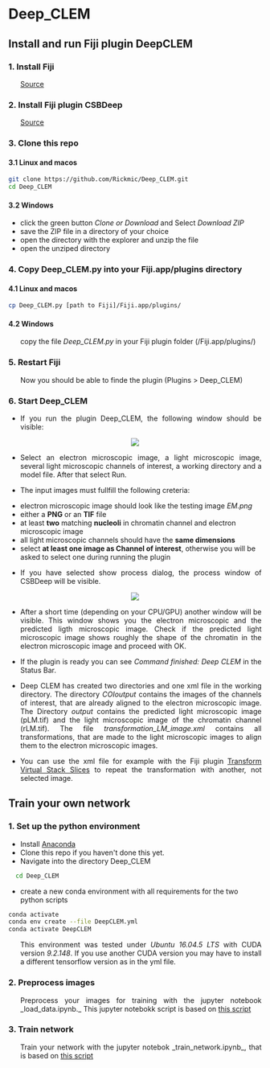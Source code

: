 # Deep_CLEM

## Install and run Fiji plugin DeepCLEM

### 1. Install Fiji

<ul>
  <p align="justify">
    <a href="https://imagej.net/Fiji/Downloads">Source</a>
  </p>
</ul>

### 2. Install Fiji plugin CSBDeep


<ul>
  <p align="justify">
    <a href="https://github.com/CSBDeep/CSBDeep_website/wiki/CSBDeep-in-Fiji-%E2%80%93-Installation">Source</a>
  </p>
</ul>

### 3. Clone this repo

#### 3.1 Linux and macos

```sh
git clone https://github.com/Rickmic/Deep_CLEM.git
cd Deep_CLEM
```

#### 3.2 Windows

<ul>
  <p align="justify">
    <li>
      click the green button <i>Clone or Download</i> and Select <i>Download ZIP</i>
    </li>
    <li>
      save the ZIP file in a directory of your choice
    </li>
    <li>
      open the directory with the explorer and unzip the file
    </li>
    <li>
      open the unziped directory 
    </li>
  </p>
</ul>

### 4. Copy Deep_CLEM.py into your Fiji.app/plugins directory

#### 4.1 Linux and macos

```sh
cp Deep_CLEM.py [path to Fiji]/Fiji.app/plugins/
```

#### 4.2 Windows

<ul>
  <p align="justify">
    copy the file <i>Deep_CLEM.py</i> in your Fiji plugin folder (/Fiji.app/plugins/)
  </p>
</ul>

### 5. Restart Fiji

<ul>
  <p align="justify">
    Now you should be able to finde the plugin (Plugins > Deep_CLEM)
  </p>
</ul>

### 6. Start Deep_CLEM


<ul>
  <li>
    <p align="justify">
      If you run the plugin Deep_CLEM, the following window should be visible:
    </p>
  </li>
</ul>



<p align="center"> 
  <img src="../assets/GUI1.png">
</p>


<ul>
  <li>
    <p align="justify">
      Select an electron microscopic image, a light microscopic image, several light microscopic channels of interest, a   working directory and a model file. After that select Run.
    </p>
  </li>
  <li>
    <p align="justify">
      The input images must fullfill the following creteria:
    </p>
    <p align="justify; margin-left: 20em; padding-left: 20em">
      <li>
        electron microscopic image should look like the testing image <i>EM.png</i>
      <li>
        either a <b>PNG</b> or an <b>TIF</b> file
      </li>
      <li>
        at least <b>two</b> matching <b>nucleoli</b> in chromatin channel and electron microscopic image
      </li>
      <li>
        all light microscopic channels should have the <b>same dimensions</b>
      </li>
      <li>
        select <b>at least one image as Channel of interest</b>, otherwise you will be asked to select one during running the plugin
      </li>
    </p>
  </li>
  <li>
    <p align="justify">
      If you have selected show process dialog, the process window of CSBDeep will be visible.
    </p>
  </li>
  </li>
</ul>



<p align="center"> 
  <img src="../assets/GUI2.png">
</p>


<ul>
  <li>
    <p align="justify"> 
      After a short time (depending on your CPU/GPU) another window will be visible. This window shows you the electron microscopic and the predicted ligth microscopic image. Check if the predicted light microscopic image shows roughly the shape of the chromatin in the electron microscopic image and proceed with OK. 
    </p>
  </li>
  <li>
    <p align="justify"> 
      If the plugin is ready you can see <i>Command finished: Deep CLEM</i> in the Status Bar.
    </p>
  </li>
    <li>
      <p align="justify"> 
        Deep CLEM has created two directories and one xml file in the working directory. The directory <i>COIoutput</i> contains the images of the channels of interest, that are already aligned to the electron microscopic image. The Directory <i>output</i> contains the predicted light microscopic image (pLM.tif) and the light microscopic image of the chromatin channel (rLM.tif). The file <i>transformation_LM_image.xml</i> contains all transformations, that are made to the light microscopic images to align them to the electron microscopic images.
      </p>
    </li>
    <li>
      <p align="justify">
        You can use the xml file for example with the Fiji plugin <a href="https://imagej.net/Transform_Virtual_Stack_Slices">Transform Virtual Stack Slices</a> to repeat the transformation with another, not selected image.
      </p>
    </li>
  </ul>



## Train your own network

### 1. Set up the python environment

<ul>
  <p align="justify">
    <li>
      Install <a href="https://www.anaconda.com/distribution/">Anaconda</a>
    </li>
    <li>
      Clone this repo if you haven't done this yet.
    </li>
    <li>
      Navigate into the directory Deep_CLEM
    </li>
  </p>
</ul>

```sh
  cd Deep_CLEM
  ```
<ul>
  <p align="justify">
    <li>
      create a new conda environment with all requirements for the two python scripts
    </li>
  </p>
</ul>

  ```sh
  conda activate
  conda env create --file DeepCLEM.yml
  conda activate DeepCLEM
  ```
  
<ul>
  <p align="justify">
    This environment was tested under <i>Ubuntu 16.04.5 LTS</i> with CUDA version <i>9.2.148</i>. If you use another CUDA version you may   have to install a different tensorflow version as in the yml file.
  </p>
</ul>

### 2. Preprocess images

<ul>
  <p align="justify">
    Preprocess your images for training with the jupyter notebook _load_data.ipynb._ This jupyter notebokk script is based on <a href="https://nbviewer.jupyter.org/url/csbdeep.bioimagecomputing.com/examples/denoising3D/1_datagen.ipynb">this script</a>
  </p>
</ul>

### 3. Train network

<ul>
  <p align="justify">
    Train your network with the jupyter notebok _train_network.ipynb_, that is based on <a href="https://nbviewer.jupyter.org/url/csbdeep.bioimagecomputing.com/examples/denoising3D/2_training.ipynb">this script</a>
  </p>
</ul>
